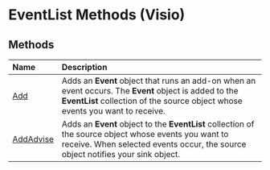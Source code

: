 
# EventList Methods (Visio)

## Methods



|**Name**|**Description**|
|:-----|:-----|
|[Add](4deacea0-f4dc-bec6-31d0-bb9a060812f5.md)|Adds an  **Event** object that runs an add-on when an event occurs. The **Event** object is added to the **EventList** collection of the source object whose events you want to receive.|
|[AddAdvise](b58e086f-59d2-9e63-5df3-3001b58bb2c1.md)|Adds an  **Event** object to the **EventList** collection of the source object whose events you want to receive. When selected events occur, the source object notifies your sink object.|
